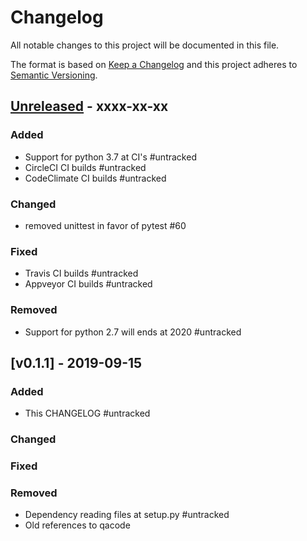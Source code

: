 # Changelog
All notable changes to this project will be documented in this file.

The format is based on [Keep a Changelog](http://keepachangelog.com/en/1.0.0/)
and this project adheres to [Semantic Versioning](http://semver.org/spec/v2.0.0.html).


## [Unreleased] - xxxx-xx-xx

### Added
- Support for python 3.7 at CI's #untracked
- CircleCI CI builds #untracked
- CodeClimate CI builds #untracked

### Changed
- removed unittest in favor of pytest #60

### Fixed
- Travis CI builds #untracked
- Appveyor CI builds #untracked

### Removed
- Support for python 2.7 will ends at 2020 #untracked


## [v0.1.1] - 2019-09-15

### Added
- This CHANGELOG #untracked

### Changed

### Fixed

### Removed
- Dependency reading files at setup.py #untracked
- Old references to qacode


[Unreleased]: https://github.com/netzulo/qatestlink/compare/v0.1.1...HEAD
[0.1.1]: https://github.com/netzulo/qatestlink/compare/v0.1.0...v0.1.1
[0.1.0]: https://github.com/netzulo/qatestlink/compare/v0.0.9...v0.1.0
[0.0.9]: https://github.com/netzulo/qatestlink/compare/v0.0.8...v0.0.9
[0.0.8]: https://github.com/netzulo/qatestlink/compare/v0.0.7...v0.0.8
[0.0.7]: https://github.com/netzulo/qatestlink/compare/v0.0.6...v0.0.7
[0.0.6]: https://github.com/netzulo/qatestlink/compare/v0.0.5...v0.0.6
[0.0.4]: https://github.com/netzulo/qatestlink/compare/v0.0.3...v0.0.5
[0.0.3]: https://github.com/netzulo/qatestlink/compare/v0.0.2...v0.0.3
[0.0.2]: https://github.com/netzulo/qatestlink/compare/v0.0.1...v0.0.2
[0.0.1]: https://github.com/netzulo/qatestlink/compare/v0.0.0...v0.0.1